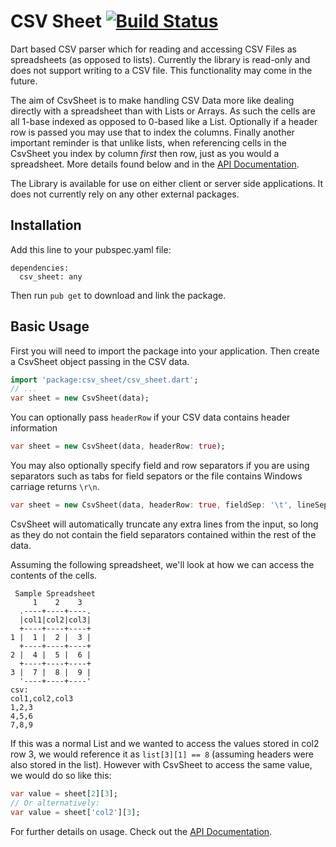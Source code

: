 CSV Sheet [![Build Status](https://drone.io/github.com/butlermatt/csv_sheet/status.png)](https://drone.io/github.com/butlermatt/csv_sheet/latest)
=========

Dart based CSV parser which for reading and accessing CSV Files as spreadsheets
(as opposed to lists). Currently the library is read-only and does not support
writing to a CSV file. This functionality may come in the future.

The aim of CsvSheet is to make handling CSV Data more like dealing directly with
a spreadsheet than with Lists or Arrays. As such the cells are all 1-base indexed
as opposed to 0-based like a List. Optionally if a header row is passed you may
use that to index the columns. Finally another important reminder is that unlike
lists, when referencing cells in the CsvSheet you index by column *first* then
row, just as you would a spreadsheet. More details found below and in the
[API Documentation](http://butlermatt.github.io/csv_sheet/).

The Library is available for use on either client or server side applications.
It does not currently rely on any other external packages.

Installation
------------

Add this line to your pubspec.yaml file:

    dependencies:
      csv_sheet: any

Then run `pub get` to download and link the package.

Basic Usage
-----------

First you will need to import the package into your application. Then create
a CsvSheet object passing in the CSV data.

```dart
import 'package:csv_sheet/csv_sheet.dart';
// ...
var sheet = new CsvSheet(data);
```

You can optionally pass `headerRow` if your CSV data contains header information

```dart
var sheet = new CsvSheet(data, headerRow: true);
```

You may also optionally specify field and row separators if you are using
separators such as tabs for field sepators or the file contains Windows carriage
returns `\r\n`.

```dart
var sheet = new CsvSheet(data, headerRow: true, fieldSep: '\t', lineSep: '\r\n');
```

CsvSheet will automatically truncate any extra lines from the input, so long as
they do not contain the field separators contained within the rest of the data.

Assuming the following spreadsheet, we'll look at how we can access the contents
of the cells.

     Sample Spreadsheet
         1    2    3
      .----+----+----.
      |col1|col2|col3|
      +----+----+----+
    1 |  1 |  2 |  3 |
      +----+----+----+
    2 |  4 |  5 |  6 |
      +----+----+----+
    3 |  7 |  8 |  9 |
      '----+----+----'
    csv:
    col1,col2,col3
    1,2,3
    4,5,6
    7,8,9

If this was a normal List and we wanted to access the values stored in
col2 row 3, we would reference it as `list[3][1] == 8` (assuming headers were
also stored in the list). However with CsvSheet to access the same value, we
would do so like this:

```dart
var value = sheet[2][3];
// Or alternatively:
var value = sheet['col2'][3];
```

For further details on usage. Check out the [API Documentation](http://butlermatt.github.io/csv_sheet/).

